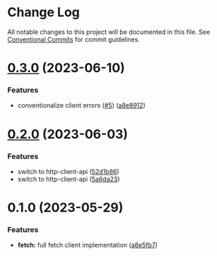 # Change Log

All notable changes to this project will be documented in this file.
See [Conventional Commits](https://conventionalcommits.org) for commit guidelines.

# [0.3.0](https://github.com/odata2ts/http-client/compare/@odata2ts/http-client-fetch@0.2.0...@odata2ts/http-client-fetch@0.3.0) (2023-06-10)

### Features

* conventionalize client errors ([#5](https://github.com/odata2ts/http-client/issues/5)) ([a8e8912](https://github.com/odata2ts/http-client/commit/a8e89125eeda47436d48507d6a71efc90953f878))

# [0.2.0](https://github.com/odata2ts/http-client/compare/@odata2ts/http-client-fetch@0.1.0...@odata2ts/http-client-fetch@0.2.0) (2023-06-03)

### Features

* switch to http-client-api ([52d1b86](https://github.com/odata2ts/http-client/commit/52d1b868ee82dbaf45486da6b22fdcf4c773dfb8))
* switch to http-client-api ([5a6da23](https://github.com/odata2ts/http-client/commit/5a6da23053b3ea5adb866bb7e30b469f1b8ed260))

# 0.1.0 (2023-05-29)

### Features

* **fetch:** full fetch client implementation ([a8e5fb7](https://github.com/odata2ts/http-client/commit/a8e5fb73594cf2d446eefc69e77b8b5e4bcae1ca))
